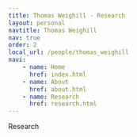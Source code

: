```yaml
---
title: Thomas Weighill - Research
layout: personal
navtitle: Thomas Weighill
nav: true
order: 2
local_url: /people/thomas_weighill
navi:
    - name: Home
      href: index.html
    - name: About
      href: about.html
    - name: Research
      href: research.html
---
```


Research